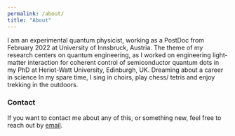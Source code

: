 ```yaml
---
permalink: /about/
title: "About"
---
```

I am an experimental quantum physicist, working as a PostDoc from February 2022 at University of Innsbruck, Austria. The theme of my research centers on quantum engineering, as I worked on engineering light-matter interaction for coherent control of semiconductor quantum dots in my PhD at Heriot-Watt University, Edinburgh, UK. Dreaming about a career in science
In my spare time, I sing in choirs, play chess/ tetris and enjoy trekking in the outdoors.

 <!-- about theoretical physics, outreach, and improving the PhD experience for people.  -->

<!-- I'm working through the early stages of a PhD in Open Quantum Systems and Quantum Biology, fitting that in-between emailing places and asking them to do better by students.  -->
<!-- In my spare time, I imagine what I'd do if I had more spare time, currently I'm really looking forward to finding more opportunities for public engagement and science outreach. -->

### Contact
If you want to contact me about any of this, or something new, feel free to reach out by [email](mailto:koong898@gmail.com). 